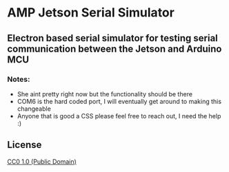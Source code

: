 # AMP Jetson Serial Simulator

## Electron based serial simulator for testing serial communication between the Jetson and Arduino MCU

### Notes:

- She aint pretty right now but the functionality should be there
- COM6 is the hard coded port, I will eventually get around to making this changeable
- Anyone that is good a CSS please feel free to reach out, I need the help :)

## License

[CC0 1.0 (Public Domain)](LICENSE.md)
